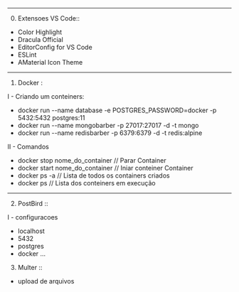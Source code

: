 -----------------------------------
0) Extensoes VS Code::

- Color Highlight
- Dracula Official
- EditorConfig for VS Code
- ESLint
- AMaterial Icon Theme

-----------------------------------
1) Docker :

I - Criando um conteiners:
  - docker run --name database -e POSTGRES_PASSWORD=docker -p 5432:5432 postgres:11
  - docker run --name mongobarber -p 27017:27017 -d -t mongo
  - docker run --name redisbarber -p 6379:6379 -d -t redis:alpine


II - Comandos
  - docker stop nome_do_container // Parar Container
  - docker start nome_do_container // Iniar conteiner Container
  - docker ps -a // Lista de todos os containers criados
  - docker ps // Lista dos conteiners em execução


-----------------------------------
2) PostBird ::

I - configuracoes
- localhost
- 5432
- postgres
- docker
...

3) Multer ::
- upload de arquivos

